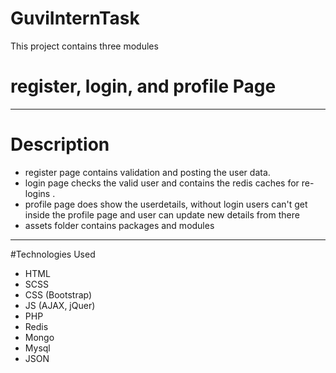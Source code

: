 # GuviInternTask
This project contains three modules 
# register, login, and profile Page
-------------------------------
# Description
* register page contains validation and posting the user data.
* login page checks the valid user and contains the redis caches for re-logins .
* profile page does show the userdetails, without login users can't get inside the profile page and user can update new details from there
* assets folder contains packages and modules
-------------------------------
#Technologies Used
* HTML
* SCSS
* CSS (Bootstrap)
* JS (AJAX, jQuer)
* PHP
* Redis
* Mongo
* Mysql
* JSON

